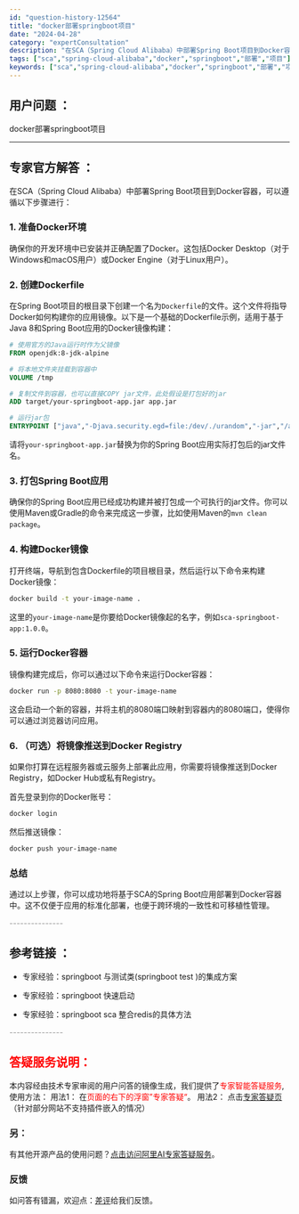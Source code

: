 ```yaml
---
id: "question-history-12564"
title: "docker部署springboot项目"
date: "2024-04-28"
category: "expertConsultation"
description: "在SCA（Spring Cloud Alibaba）中部署Spring Boot项目到Docker容器，可以遵循以下步骤进行：### 1. 准备Docker环境确保你的开发环境中已安装并正确配置了Docker。这包括Docker Desktop（对于Windows和macOS用户）或Docker E"
tags: ["sca","spring-cloud-alibaba","docker","springboot","部署","项目"]
keywords: ["sca","spring-cloud-alibaba","docker","springboot","部署","项目"]
---
```


## 用户问题 ： 
 docker部署springboot项目  

---------------
## 专家官方解答 ：

在SCA（Spring Cloud Alibaba）中部署Spring Boot项目到Docker容器，可以遵循以下步骤进行：

### 1. 准备Docker环境
确保你的开发环境中已安装并正确配置了Docker。这包括Docker Desktop（对于Windows和macOS用户）或Docker Engine（对于Linux用户）。

### 2. 创建Dockerfile
在Spring Boot项目的根目录下创建一个名为`Dockerfile`的文件。这个文件将指导Docker如何构建你的应用镜像。以下是一个基础的Dockerfile示例，适用于基于Java 8和Spring Boot应用的Docker镜像构建：

```Dockerfile
# 使用官方的Java运行时作为父镜像
FROM openjdk:8-jdk-alpine

# 将本地文件夹挂载到容器中
VOLUME /tmp

# 复制文件到容器，也可以直接COPY jar文件，此处假设是打包好的jar
ADD target/your-springboot-app.jar app.jar

# 运行jar包
ENTRYPOINT ["java","-Djava.security.egd=file:/dev/./urandom","-jar","/app.jar"]
```

请将`your-springboot-app.jar`替换为你的Spring Boot应用实际打包后的jar文件名。

### 3. 打包Spring Boot应用
确保你的Spring Boot应用已经成功构建并被打包成一个可执行的jar文件。你可以使用Maven或Gradle的命令来完成这一步骤，比如使用Maven的`mvn clean package`。

### 4. 构建Docker镜像
打开终端，导航到包含Dockerfile的项目根目录，然后运行以下命令来构建Docker镜像：

```bash
docker build -t your-image-name .
```

这里的`your-image-name`是你要给Docker镜像起的名字，例如`sca-springboot-app:1.0.0`。

### 5. 运行Docker容器
镜像构建完成后，你可以通过以下命令来运行Docker容器：

```bash
docker run -p 8080:8080 -t your-image-name
```

这会启动一个新的容器，并将主机的8080端口映射到容器内的8080端口，使得你可以通过浏览器访问应用。

### 6. （可选）将镜像推送到Docker Registry
如果你打算在远程服务器或云服务上部署此应用，你需要将镜像推送到Docker Registry，如Docker Hub或私有Registry。

首先登录到你的Docker账号：

```bash
docker login
```

然后推送镜像：

```bash
docker push your-image-name
```

### 总结
通过以上步骤，你可以成功地将基于SCA的Spring Boot应用部署到Docker容器中。这不仅便于应用的标准化部署，也便于跨环境的一致性和可移植性管理。


<font color="#949494">---------------</font> 


## 参考链接 ：

* 专家经验：springboot 与测试类(springboot test )的集成方案 
 
 * 专家经验：springboot 快速启动 
 
 * 专家经验：springboot sca 整合redis的具体方法 


 <font color="#949494">---------------</font> 
 


## <font color="#FF0000">答疑服务说明：</font> 

本内容经由技术专家审阅的用户问答的镜像生成，我们提供了<font color="#FF0000">专家智能答疑服务</font>,使用方法：
用法1： 在<font color="#FF0000">页面的右下的浮窗”专家答疑“</font>。
用法2： 点击[专家答疑页](https://answer.opensource.alibaba.com/docs/intro)（针对部分网站不支持插件嵌入的情况）
### 另：


有其他开源产品的使用问题？[点击访问阿里AI专家答疑服务](https://answer.opensource.alibaba.com/docs/intro)。
### 反馈
如问答有错漏，欢迎点：[差评](https://ai.nacos.io/user/feedbackByEnhancerGradePOJOID?enhancerGradePOJOId=12657)给我们反馈。
